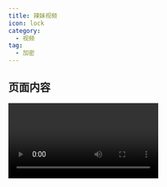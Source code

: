 ```yaml
---
title: 辣妹视频
icon: lock
category:
  - 视频
tag:
  - 加密
---
```


## 页面内容

<video src="/assets/images/baobao.mp4" controls style="width: 300px;"/>

---

- 一个卡片:

  ```component VPCard
  title: 晨曦宝宝
  desc: 那晚的风吹散了我们的爱
  logo: /assets/images/baobao.jpg
  background: rgba(253, 230, 138, 0.15)
  ```

